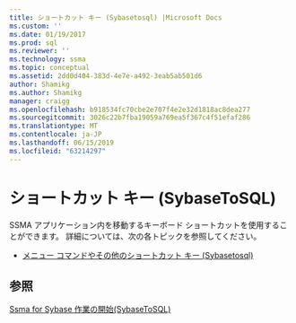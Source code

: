 ```yaml
---
title: ショートカット キー (Sybasetosql) |Microsoft Docs
ms.custom: ''
ms.date: 01/19/2017
ms.prod: sql
ms.reviewer: ''
ms.technology: ssma
ms.topic: conceptual
ms.assetid: 2dd0d404-383d-4e7e-a492-3eab5ab501d6
author: Shamikg
ms.author: Shamikg
manager: craigg
ms.openlocfilehash: b918534fc70cbe2e707f4e2e32d1818ac8dea277
ms.sourcegitcommit: 3026c22b7fba19059a769ea5f367c4f51efaf286
ms.translationtype: MT
ms.contentlocale: ja-JP
ms.lasthandoff: 06/15/2019
ms.locfileid: "63214297"
---
```

# <a name="shortcut-keyssybase-to-sql"></a>ショートカット キー (SybaseToSQL)
SSMA アプリケーション内を移動するキーボード ショートカットを使用することができます。 詳細については、次の各トピックを参照してください。  
  
-   [メニュー コマンドやその他のショートカット キー &#40;Sybasetosql&#41;](../../ssma/sybase/menu-commands-and-other-shortcut-keys-sybase-to-sql.md)  
  
## <a name="see-also"></a>参照  
[Ssma for Sybase 作業の開始&#40;SybaseToSQL&#41;](../../ssma/sybase/getting-started-with-ssma-for-sybase-sybasetosql.md)  
  
